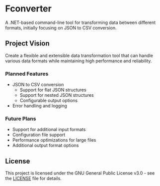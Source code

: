 # Fconverter

A .NET-based command-line tool for transforming data between different formats, initially focusing on JSON to CSV conversion.

## Project Vision

Create a flexible and extensible data transformation tool that can handle various data formats while maintaining high performance and reliability.

### Planned Features

- JSON to CSV conversion
  - Support for flat JSON structures
  - Support for nested JSON structures
  - Configurable output options
- Error handling and logging

### Future Plans

- Support for additional input formats
- Configuration file support
- Performance optimizations for large files
- Additional output format options

## License

This project is licensed under the GNU General Public License v3.0 - see the [LICENSE](LICENSE) file for details.
